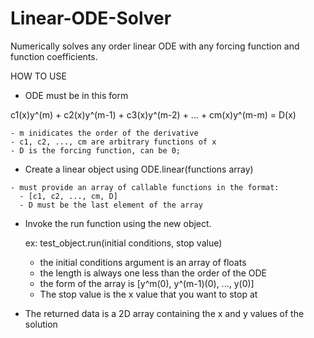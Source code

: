 # Linear-ODE-Solver
Numerically solves any order linear ODE with any forcing function and function coefficients.

HOW TO USE

  - ODE must be in this form
  
  c1(x)y^(m) + c2(x)y^(m-1) + c3(x)y^(m-2) + ... + cm(x)y^(m-m) = D(x)
  
    - m inidicates the order of the derivative
    - c1, c2, ..., cm are arbitrary functions of x
    - D is the forcing function, can be 0;
    
   - Create a linear object using ODE.linear(functions array)

    - must provide an array of callable functions in the format:
      - [c1, c2, ..., cm, D]
      - D must be the last element of the array

   - Invoke the run function using the new object.
      
      ex: test_object.run(initial conditions, stop value)
        - the initial conditions argument is an array of floats
        - the length is always one less than the order of the ODE 
        - the form of the array is [y^m(0), y^(m-1)(0), ..., y(0)]
        - The stop value is the x value that you want to stop at
  
  
  - The returned data is a 2D array containing the x and y values of the solution
